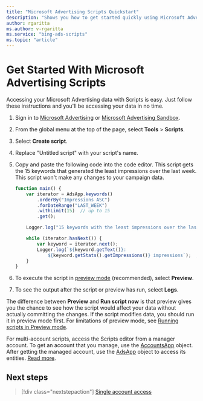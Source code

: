 ```yaml
---
title: "Microsoft Advertising Scripts Quickstart"
description: "Shows you how to get started quickly using Microsoft Advertising Scripts."
author: rgaritta
ms.author: v-rgaritta
ms.service: "bing-ads-scripts"
ms.topic: "article"
---
```


# Get Started With Microsoft Advertising Scripts

Accessing your Microsoft Advertising data with Scripts is easy. Just follow these instructions and you'll be accessing your data in no time.

1. Sign in to [Microsoft Advertising](https://ads.microsoft.com) or [Microsoft Advertising Sandbox](https://sandbox.bingads.microsoft.com/).
1. From the global menu at the top of the page, select **Tools** > **Scripts**.
1. Select **Create script**.
1. Replace "Untitled script" with your script's name.
1. Copy and paste the following code into the code editor. This script gets the 15 keywords that generated the least impressions over the last week. This script won't make any changes to your campaign data.

    ```javascript
    function main() {
        var iterator = AdsApp.keywords()
            .orderBy("Impressions ASC")
            .forDateRange("LAST_WEEK")
            .withLimit(15)  // up to 15
            .get();
    
        Logger.log("15 keywords with the least impressions over the last week");

        while (iterator.hasNext()) {
            var keyword = iterator.next();
            Logger.log(`${keyword.getText()}: 
                ${keyword.getStats().getImpressions()} impressions`);  //writes the number of impressions
        }
    }
    ```

1. To execute the script in [preview mode](concepts/preview-mode.md) (recommended), select **Preview**.
1. To see the output after the script or preview has run, select **Logs**.

The difference between **Preview** and **Run script now** is that preview gives you the chance to see how the script would affect your data without actually committing the changes. If the script modifies data, you should run it in preview mode first. For limitations of preview mode, see [Running scripts in Preview mode](concepts/preview-mode.md).

For multi-account scripts, access the Scripts editor from a manager account. To get an account that you manage, use the [AccountsApp](reference/AccountsApp.md) object. After getting the managed account, use the [AdsApp](reference/AdsApp.md) object to access its entities. [Read more](./guides/multi-account-access.md).


## Next steps

> [!div class="nextstepaction"]
> [Single account access](./guides/single-account-access.md)
